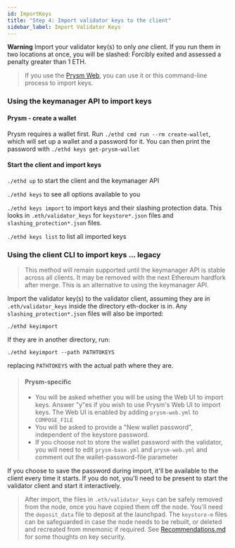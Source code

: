 ```yaml
---
id: ImportKeys
title: "Step 4: Import validator keys to the client"
sidebar_label: Import Validator Keys
---
```


**Warning** Import your validator key(s) to only *one* client. If you run them in two locations at once,
you will be slashed: Forcibly exited and assessed a penalty greater than 1 ETH.

> If you use the [Prysm Web](../Usage/PrysmWeb.md), you can use it
> or this command-line process to import keys.

### Using the keymanager API to import keys

#### Prysm - create a wallet

Prysm requires a wallet first. Run `./ethd cmd run --rm create-wallet`, which will set up a wallet and a password for it. You can then print the password with `./ethd keys get-prysm-wallet`

#### Start the client and import keys

`./ethd up` to start the client and the keymanager API

`./ethd keys` to see all options available to you

`./ethd keys import` to import keys and their slashing protection data. This looks in `.eth/validator_keys` for `keystore*.json` files and `slashing_protection*.json` files.

`./ethd keys list` to list all imported keys

### Using the client CLI to import keys ... legacy

> This method will remain supported until the keymanager API is stable across all clients. It may be removed
> with the next Ethereum hardfork after merge. This is an alternative to using the keymanager API.

Import the validator key(s) to the validator client, assuming they are in `.eth/validator_keys` inside the
directory eth-docker is in. Any `slashing_protection*.json` files will also be imported:

`./ethd keyimport`

If they are in another directory, run:

`./ethd keyimport --path PATHTOKEYS`

replacing `PATHTOKEYS` with the actual path where they are.

> #### Prysm-specific
> - You will be asked whether you will be using the Web UI to import keys.
> Answer "y"es if you wish to use Prysm's Web UI to import keys. The Web UI
> is enabled by adding `prysm-web.yml` to `COMPOSE_FILE`
> - You will be asked to provide a "New wallet password", independent of the
>   keystore password. 
> - If you choose not to store the wallet password with the validator,
>   you will need to edit `prysm-base.yml` and `prysm-web.yml` and comment out the wallet-password-file
>   parameter

If you choose to save the password during import, it'll be available to the client every
time it starts. If you do not, you'll need to be present to start the
validator client and start it interactively. 

> After import, the files in `.eth/validator_keys` can be safely removed from the node,
> once you have copied them off the node. You'll need the `deposit_data` file to
> deposit at the launchpad. The `keystore-m` files can be safeguarded in case
> the node needs to be rebuilt, or deleted and recreated from mnemonic if required.
> See [Recommendations.md](../Support/Recommendations.md) for some thoughts on key security.
